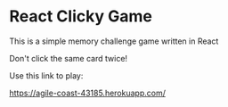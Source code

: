 # React Clicky Game
This is a simple memory challenge game written in React

Don't click the same card twice!

Use this link to play:

https://agile-coast-43185.herokuapp.com/



